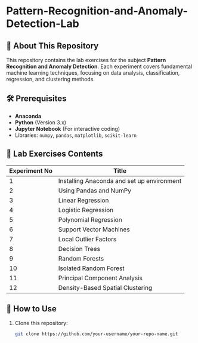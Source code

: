 # Pattern-Recognition-and-Anomaly-Detection-Lab

## 📌 About This Repository
This repository contains the lab exercises for the subject **Pattern Recognition and Anomaly Detection**. Each experiment covers fundamental machine learning techniques, focusing on data analysis, classification, regression, and clustering methods.

## 🛠️ Prerequisites
- **Anaconda** 
- **Python** (Version 3.x)
- **Jupyter Notebook** (For interactive coding)
- Libraries: `numpy`, `pandas`, `matplotlib`, `scikit-learn`

## 📂 Lab Exercises Contents

| Experiment No | Title |
|--------------|-------------------------------------------------|
| 1  | Installing Anaconda and set up environment |
| 2  | Using Pandas and NumPy |
| 3  | Linear Regression |
| 4  | Logistic Regression |
| 5  | Polynomial Regression |
| 6  | Support Vector Machines |
| 7  | Local Outlier Factors |
| 8  | Decision Trees |
| 9  | Random Forests |
| 10 | Isolated Random Forest |
| 11 | Principal Component Analysis |
| 12 | Density-Based Spatial Clustering |

## 🚀 How to Use
1. Clone this repository:
   ```sh
   git clone https://github.com/your-username/your-repo-name.git
